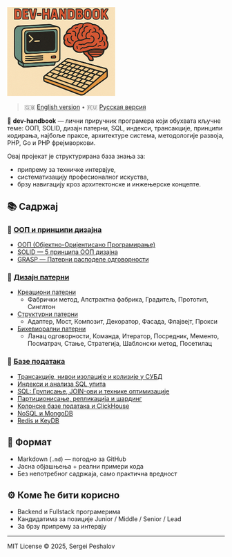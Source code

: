 
<img src="https://raw.githubusercontent.com/desfpc/dev-handbook/master/logo.png" alt="dev-handbook" width="250">

> 🇬🇧 [English version](README.md) • 🇷🇺 [Русская версия](README.ru.md)

🧠 **dev-handbook** — лични приручник програмера који обухвата кључне теме:
ООП, SOLID, дизајн патерни, SQL, индекси, трансакције, принципи кодирања, најбоље праксе,
архитектуре система, методологије развоја, PHP, Go и PHP фрејмворкови.

Овај пројекат је структурирана база знања за:
- припрему за техничке интервјуе,
- систематизацију професионалног искуства,
- брзу навигацију кроз архитектонске и инжењерске концепте.

## 📚 Садржај

### 🧠 [ООП и принципи дизајна](sr.oop.md#-ооп-и-принципи-дизајна)
- [ООП (Објектно-Оријентисано Програмирање)](sr.oop.md#-ооп-објектно-оријентисано-програмирање)
- [SOLID — 5 принципа ООП дизајна](sr.oop.md#-solid--5-принципа-ооп-дизајна)
- [GRASP — Патерни расподеле одговорности](sr.oop.md#-grasp--патерни-расподеле-одговорности)

### 🎯 [Дизајн патерни](sr.oop.md#-дизајн-патерни)
- [Креациони патерни](sr.oop.md#-креациони-патерни)
  - Фабрички метод, Апстрактна фабрика, Градитељ, Прототип, Синглтон
- [Структурни патерни](sr.oop.md#-структурни-патерни)
  - Адаптер, Мост, Композит, Декоратор, Фасада, Флајвејт, Прокси
- [Бихевиорални патерни](sr.oop.md#-бихевиорални-патерни-дизајна)
  - Ланац одговорности, Команда, Итератор, Посредник, Мементо, Посматрач, Стање, Стратегија, Шаблонски метод, Посетилац

### 💾 [Базе података](sr.db.md#-базе-података)
- [Трансакције, нивои изолације и колизије у СУБД](sr.db.md#-трансакције-нивои-изолације-и-колизије-у-субд)
- [Индекси и анализа SQL упита](sr.db.md#-индекси-и-анализа-sql-упита-explain)
- [SQL: Груписање, JOIN-ови и технике оптимизације](sr.db.md#-sql-груписање-joinови-и-технике-оптимизације-сложених-упита)
- [Партиционисање, репликација и шардинг](sr.db.md#-партиционисање-репликација-и-шардинг-у-субд)
- [Колонске базе података и ClickHouse](sr.db.md#-колонске-базе-података-и-clickhouse)
- [NoSQL и MongoDB](sr.db.md#увод-у-nosql-и-mongodb)
- [Redis и KeyDB](sr.db.md#-redis-и-keydb-основе-архитектура-и-предности)

## 📎 Формат

- Markdown (`.md`) — погодно за GitHub
- Јасна објашњења + реални примери кода
- Без непотребног садржаја, само практична вредност

## ⚙ Коме ће бити корисно

- Backend и Fullstack програмерима
- Кандидатима за позиције Junior / Middle / Senior / Lead
- За брзу припрему за интервју

---

MIT License © 2025, Sergei Peshalov